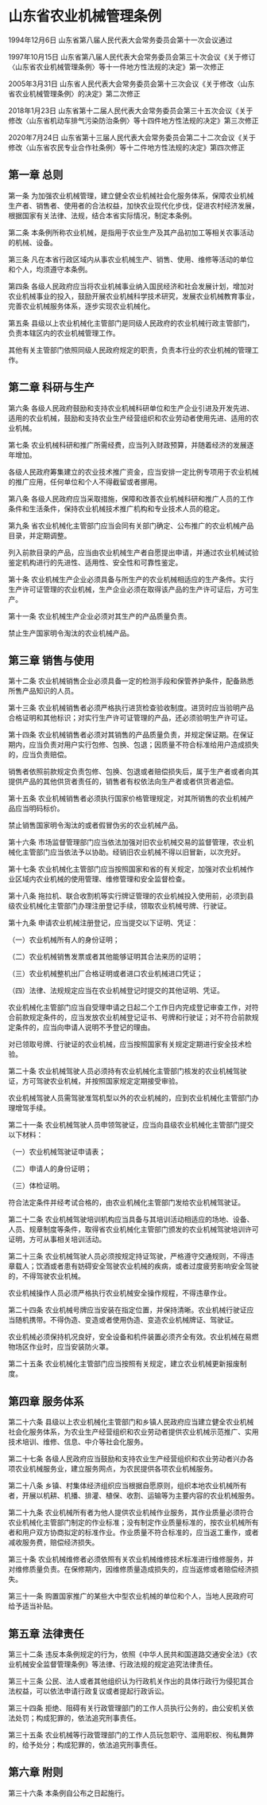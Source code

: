# 山东省农业机械管理条例

1994年12月6日 山东省第八届人民代表大会常务委员会第十一次会议通过

1997年10月15日 山东省第八届人民代表大会常务委员会第三十次会议《关于修订〈山东省农业机械管理条例〉等十一件地方性法规的决定》第一次修正

2005年3月31日 山东省人民代表大会常务委员会第十三次会议《关于修改〈山东省农业机械管理条例〉的决定》第二次修正

2018年1月23日 山东省第十二届人民代表大会常务委员会第三十五次会议《关于修改〈山东省机动车排气污染防治条例〉等十四件地方性法规的决定》第三次修正

2020年7月24日 山东省第十三届人民代表大会常务委员会第二十二次会议《关于修改〈山东省农民专业合作社条例〉等十二件地方性法规的决定》第四次修正

<!-- INFO END -->

## 第一章  总则

第一条 为加强农业机械管理，建立健全农业机械社会化服务体系，保障农业机械生产者、销售者、使用者的合法权益，加快农业现代化步伐，促进农村经济发展，根据国家有关法律、法规，结合本省实际情况，制定本条例。

第二条 本条例所称农业机械，是指用于农业生产及其产品初加工等相关农事活动的机械、设备。

第三条 凡在本省行政区域内从事农业机械生产、销售、使用、维修等活动的单位和个人，均须遵守本条例。

第四条 各级人民政府应当将农业机械事业纳入国民经济和社会发展计划，增加对农业机械事业的投入，鼓励开展农业机械科学技术研究，发展农业机械教育事业，完善农业机械服务体系，逐步实现农业机械化。

第五条 县级以上农业机械化主管部门是同级人民政府的农业机械行政主管部门，负责本辖区内的农业机械管理工作。

其他有关主管部门依照同级人民政府规定的职责，负责本行业的农业机械的管理工作。

## 第二章  科研与生产

第六条 各级人民政府鼓励和支持农业机械科研单位和生产企业引进及开发先进、适用的农业机械，鼓励和支持农业生产经营组织和农业劳动者使用先进、适用的农业机械。

第七条 农业机械科研和推广所需经费，应当列入财政预算，并随着经济的发展逐年增加。

各级人民政府筹集建立的农业技术推广资金，应当安排一定比例专项用于农业机械的推广应用，任何单位和个人不得截留或者挪用。

第八条 各级人民政府应当采取措施，保障和改善农业机械科研和推广人员的工作条件和生活条件，保持农业机械技术推广机构和专业技术人员的稳定。

第九条 省农业机械化主管部门应当会同有关部门确定、公布推广的农业机械产品目录，并定期调整。

列入前款目录的产品，应当由农业机械生产者自愿提出申请，并通过农业机械试验鉴定机构进行的先进性、适用性、安全性和可靠性鉴定。

第十条 农业机械生产企业必须具备与所生产的农业机械相适应的生产条件。实行生产许可证管理的农业机械，生产企业必须在取得该产品的生产许可证后，方可生产。

第十一条 农业机械生产企业必须对其生产的产品质量负责。

禁止生产国家明令淘汰的农业机械产品。

## 第三章  销售与使用

第十二条 农业机械销售企业必须具备一定的检测手段和保管养护条件，配备熟悉所售产品知识的人员。

第十三条 农业机械销售者必须严格执行进货检查验收制度。进货时应当验明产品合格证明和其他标识；对实行生产许可证管理的产品，还必须验明生产许可证。

第十四条 农业机械销售者必须对其销售的产品质量负责，并规定保证期。在保证期内，应当负责对用户实行包修、包换、包退；因质量不符合标准给用户造成损失的，应当负责赔偿。

销售者依照前款规定负责包修、包换、包退或者赔偿损失后，属于生产者或者向其提供产品的其他供货者责任的，销售者有权依法向生产者或者供货者追偿。

第十五条 农业机械销售者必须执行国家价格管理规定，对其所销售的农业机械产品应当明码标价。

禁止销售国家明令淘汰的或者假冒伪劣的农业机械产品。

第十六条 市场监督管理部门应当依法加强对旧农业机械交易的监督管理，农业机械化主管部门应当依法予以协助。经销旧农业机械不得以旧冒新，以次充好。

第十七条 农业机械化主管部门应当按照国家和省的有关规定，加强对农业机械作业区域内农业机械的使用管理、维修管理和安全监督检查。

第十八条 拖拉机、联合收割机等实行牌证管理的农业机械投入使用前，必须到县级农业机械化主管部门办理注册登记手续，领取农业机械号牌、行驶证。

第十九条 申请农业机械注册登记，应当提交以下证明、凭证：

（一）农业机械所有人的身份证明；

（二）农业机械销售发票或者其他能够证明其合法来历的证明；

（三）农业机械整机出厂合格证明或者进口农业机械进口凭证；

（四）法律、法规规定应当在农业机械登记时提交的其他证明、凭证。

农业机械化主管部门应当自受理申请之日起二个工作日内完成登记审查工作，对符合前款规定条件的，应当发放农业机械登记证书、号牌和行驶证；对不符合前款规定条件的，应当向申请人说明不予登记的理由。

对已领取号牌、行驶证的农业机械，应当按照国家有关规定定期进行安全技术检验。

第二十条 农业机械驾驶人员必须持有农业机械化主管部门核发的农业机械驾驶证，方可驾驶农业机械，并按照国家规定定期接受审验。

农业机械驾驶人员需驾驶准驾机型以外的农业机械的，应到农业机械化主管部门办理增驾手续。

第二十一条 农业机械驾驶人员申领驾驶证，应当向县级农业机械化主管部门提交以下材料：

（一）农业机械驾驶证申请表；

（二）申请人的身份证明；

（三）体检证明。

符合法定条件并经考试合格的，由农业机械化主管部门发给农业机械驾驶证。

第二十二条 农业机械驾驶培训机构应当具备与其培训活动相适应的场地、设备、人员、规章制度等条件，取得省农业机械化主管部门颁发的农业机械驾驶培训许可证明，方可从事相关培训活动。

第二十三条 农业机械驾驶人员必须按规定持证驾驶，严格遵守交通规则，不得违章载人；饮酒或者患有妨碍安全驾驶农业机械的疾病，或者过度疲劳影响安全驾驶的，不得驾驶农业机械。

农业机械操作人员必须严格执行农业机械安全操作规程，不得违章作业。

第二十四条 农业机械号牌应当安装在指定位置，并保持清晰。农业机械行驶证应当随机携带。不得伪造、变造或者使用伪造、变造农业机械牌证、驾驶证。

农业机械必须保持机况良好，安全设备和机件装置必须齐全有效。农业机械在易燃物场区作业时，应当安装防火罩。

第二十五条 农业机械化主管部门应当按照有关规定，建立农业机械更新报废制度。

## 第四章  服务体系

第二十六条 县级以上农业机械化主管部门和乡镇人民政府应当建立健全农业机械社会化服务体系，为农业生产经营组织和农业劳动者提供农业机械示范推广、实用技术培训、维修、信息、中介等社会化服务。

第二十七条 各级人民政府应当鼓励和支持农业生产经营组织和农业劳动者兴办各项农业机械服务业，建立服务网点，为农民提供各项农业机械服务。

第二十八条 乡镇、村集体经济组织应当根据自愿原则，组织本地农业机械所有者，开展以机耕、机播、排灌、植保、收割、运输等为主要内容的农业机械服务。

第二十九条 农业机械所有者为他人提供农业机械作业服务，其作业质量必须符合农业机械化主管部门制定的作业标准；没有制定作业质量标准的，按农业机械所有者和用户双方协商拟定的标准作业。作业质量不符合标准的，应当返工重作，或者减收服务费，赔偿经济损失。

第三十条 农业机械维修者必须依照有关农业机械维修技术标准进行维修服务，并对维修质量负责。在保修期内，因维修质量造成损失的，应当返修或者赔偿经济损失。

第三十一条 购置国家推广的某些大中型农业机械的单位和个人，当地人民政府可给予适当补贴。

## 第五章  法律责任

第三十二条 违反本条例规定的行为，依照《中华人民共和国道路交通安全法》《农业机械安全监督管理条例》等法律、行政法规的规定追究法律责任。

第三十三条 公民、法人或者其他组织认为行政机关作出的具体行政行为侵犯其合法权益，可以依法申请行政复议或者提起行政诉讼。

第三十四条 拒绝、阻碍有关行政管理部门的工作人员执行公务的，由公安机关依法处罚；构成犯罪的，依法追究刑事责任。

第三十五条 农业机械等行政管理部门的工作人员玩忽职守、滥用职权、徇私舞弊的，给予处分；构成犯罪的，依法追究刑事责任。

## 第六章  附则

第三十六条 本条例自公布之日起施行。

